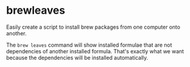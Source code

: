 # brewleaves
Easily create a script to install brew packages from one computer onto another.

The `brew leaves` command will show installed formulae that are not dependencies of another installed formula.  That's exactly what we want because the dependencies will be installed automatically.

